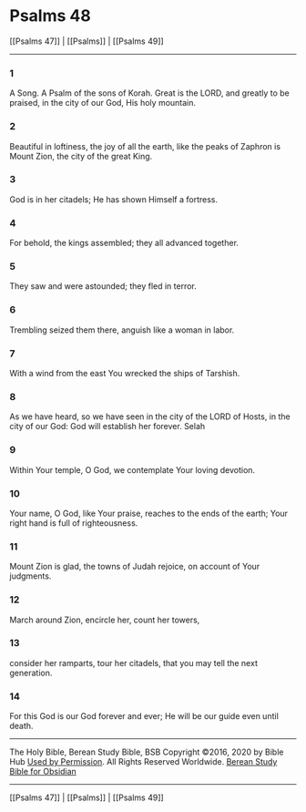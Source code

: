 # Psalms 48

[[Psalms 47]] | [[Psalms]] | [[Psalms 49]]

---

### 1
A Song. A Psalm of the sons of Korah. Great is the LORD, and greatly to be praised, in the city of our God, His holy mountain.

### 2
Beautiful in loftiness, the joy of all the earth, like the peaks of Zaphron is Mount Zion, the city of the great King.

### 3
God is in her citadels; He has shown Himself a fortress.

### 4
For behold, the kings assembled; they all advanced together.

### 5
They saw and were astounded; they fled in terror.

### 6
Trembling seized them there, anguish like a woman in labor.

### 7
With a wind from the east You wrecked the ships of Tarshish.

### 8
As we have heard, so we have seen in the city of the LORD of Hosts, in the city of our God: God will establish her forever. Selah

### 9
Within Your temple, O God, we contemplate Your loving devotion.

### 10
Your name, O God, like Your praise, reaches to the ends of the earth; Your right hand is full of righteousness.

### 11
Mount Zion is glad, the towns of Judah rejoice, on account of Your judgments.

### 12
March around Zion, encircle her, count her towers,

### 13
consider her ramparts, tour her citadels, that you may tell the next generation.

### 14
For this God is our God forever and ever; He will be our guide even until death.

---

The Holy Bible, Berean Study Bible, BSB
Copyright ©2016, 2020 by Bible Hub
[Used by Permission](https://berean.bible/terms.htm). All Rights Reserved Worldwide.
[Berean Study Bible for Obsidian](https://github.com/gapmiss/berean-study-bible-for-obsidian)

---

[[Psalms 47]] | [[Psalms]] | [[Psalms 49]]

